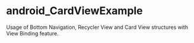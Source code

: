 # android_CardViewExample
Usage of Bottom Navigation, Recycler View and Card View structures with View Binding feature.

